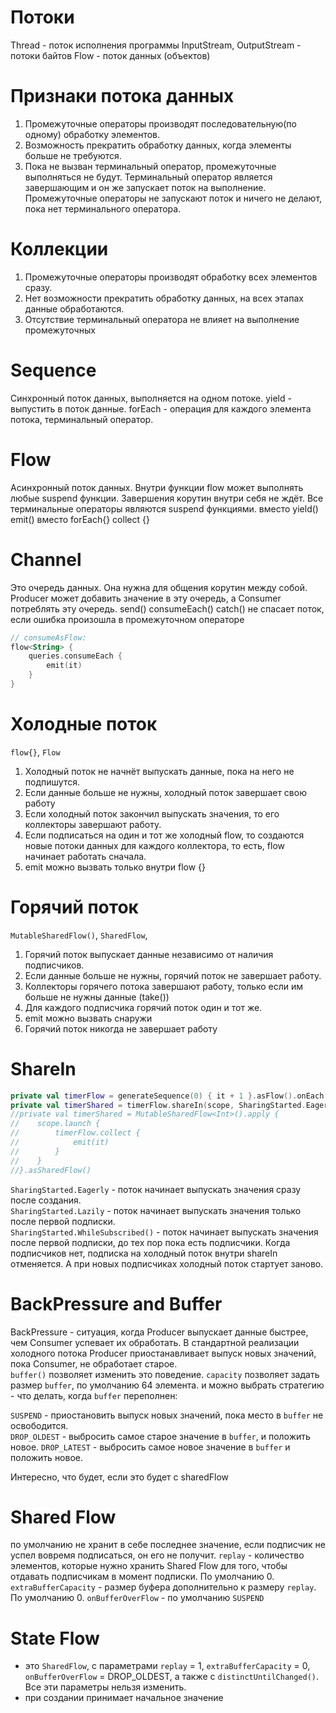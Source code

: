 # Потоки
Thread - поток исполнения программы
InputStream, OutputStream - потоки байтов
Flow - поток данных (объектов)

# Признаки потока данных
1) Промежуточные операторы производят последовательную(по одному) обработку элементов.
2) Возможность прекратить обработку данных, когда элементы больше не требуются.
3) Пока не вызван терминальный оператор, промежуточные выполняться не будут.
   Терминальный оператор является завершающим и он же запускает поток на выполнение.
   Промежуточные операторы не запускают поток и ничего не делают, пока нет терминального оператора.

# Коллекции
1) Промежуточные операторы производят обработку всех элементов сразу.
2) Нет возможности прекратить обработку данных, на всех этапах данные обработаются.
3) Отсутствие терминальный оператора не влияет на выполнение промежуточных

# Sequence
Синхронный поток данных, выполняется на одном потоке.
yield - выпустить в поток данные.
forEach - операция для каждого элемента потока, терминальный оператор.

# Flow
Асинхронный поток данных.
Внутри функции flow может выполнять любые suspend функции. Завершения корутин внутри себя не ждёт.
Все терминальные операторы являются suspend функциями.
вместо yield() emit()
вместо forEach{} collect {}

# Channel
Это очередь данных. Она нужна для общения корутин между собой.
Producer может добавить значение в эту очередь, а Consumer потреблять эту очередь.
send()
consumeEach()
catch() не спасает поток, если ошибка произошла в промежуточном операторе

```kotlin
// consumeAsFlow:
flow<String> {
    queries.consumeEach {
        emit(it)
    }
}
```

# Холодные поток
`flow{}`, `Flow`
1) Холодный поток не начнёт выпускать данные, пока на него не подпишутся.
2) Если данные больше не нужны, холодный поток завершает свою работу
3) Если холодный поток закончил выпускать значения, то его коллекторы завершают работу.
4) Если подписаться на один и тот же холодный flow, то создаются новые потоки данных для каждого коллектора, то есть,
   flow начинает работать сначала.
5) emit можно вызвать только внутри flow {}
# Горячий поток
`MutableSharedFlow()`, `SharedFlow`,
1) Горячий поток выпускает данные независимо от наличия подписчиков.
2) Если данные больше не нужны, горячий поток не завершает работу.
3) Коллекторы горячего потока завершают работу, только если им больше не нужны данные (take())
4) Для каждого подписчика горячий поток один и тот же.
5) emit можно вызвать снаружи
6) Горячий поток никогда не завершает работу

# ShareIn
```kotlin
private val timerFlow = generateSequence(0) { it + 1 }.asFlow().onEach { delay(1000) }
private val timerShared = timerFlow.shareIn(scope, SharingStarted.Eagerly)
//private val timerShared = MutableSharedFlow<Int>().apply {
//    scope.launch {
//        timerFlow.collect {
//            emit(it)
//        }
//    }
//}.asSharedFlow()
```
`SharingStarted.Eagerly` - поток начинает выпускать значения сразу после создания.  
`SharingStarted.Lazily` - поток начинает выпускать значения только после первой подписки.  
`SharingStarted.WhileSubscribed()` - поток начинает выпускать значения после первой подписки, до тех пор
пока есть подписчики. Когда подписчиков нет, подписка на холодный поток внутри shareIn отменяется. А при новых
подписчиках холодный поток стартует заново.

# BackPressure and Buffer
BackPressure - ситуация, когда Producer выпускает данные быстрее, чем Consumer успевает их обработать.
В стандартной реализации холодного потока Producer приостанавливает выпуск новых значений, пока Consumer, не обработает
старое.  
`buffer()` позволяет изменить это поведение. `capacity` позволяет задать размер `buffer`, по умолчанию 64 элемента.
и можно выбрать стратегию - что делать, когда `buffer` переполнен:

`SUSPEND` - приостановить выпуск новых значений, пока место в `buffer` не освободится.  
`DROP_OLDEST` - выбросить самое старое значение в `buffer`, и положить новое.
`DROP_LATEST` - выбросить самое новое значение в `buffer` и положить новое.

Интересно, что будет, если это будет с sharedFlow

# Shared Flow
по умолчанию не хранит в себе последнее значение, если подписчик не успел вовремя подписаться, он его не получит.
`replay` - количество элементов, которые нужно хранить Shared Flow для того, чтобы отдавать подписчикам в момент
подписки. По умолчанию 0.
`extraBufferCapacity` - размер буфера дополнительно к размеру `replay`. По умолчанию 0.
`onBufferOverFlow` - по умолчанию `SUSPEND`

# State Flow
- это `SharedFlow`, с параметрами `replay` = 1, `extraBufferCapacity` = 0, `onBufferOverFlow` = DROP_OLDEST, а также с
  `distinctUntilChanged()`. Все эти параметры нельзя изменить.
- при создании принимает начальное значение